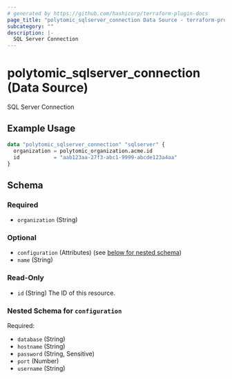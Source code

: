 ```yaml
---
# generated by https://github.com/hashicorp/terraform-plugin-docs
page_title: "polytomic_sqlserver_connection Data Source - terraform-provider-polytomic"
subcategory: ""
description: |-
  SQL Server Connection
---
```


# polytomic_sqlserver_connection (Data Source)

SQL Server Connection

## Example Usage

```terraform
data "polytomic_sqlserver_connection" "sqlserver" {
  organization = polytomic_organization.acme.id
  id           = "aab123aa-27f3-abc1-9999-abcde123a4aa"
}
```

<!-- schema generated by tfplugindocs -->
## Schema

### Required

- `organization` (String)

### Optional

- `configuration` (Attributes) (see [below for nested schema](#nestedatt--configuration))
- `name` (String)

### Read-Only

- `id` (String) The ID of this resource.

<a id="nestedatt--configuration"></a>
### Nested Schema for `configuration`

Required:

- `database` (String)
- `hostname` (String)
- `password` (String, Sensitive)
- `port` (Number)
- `username` (String)


